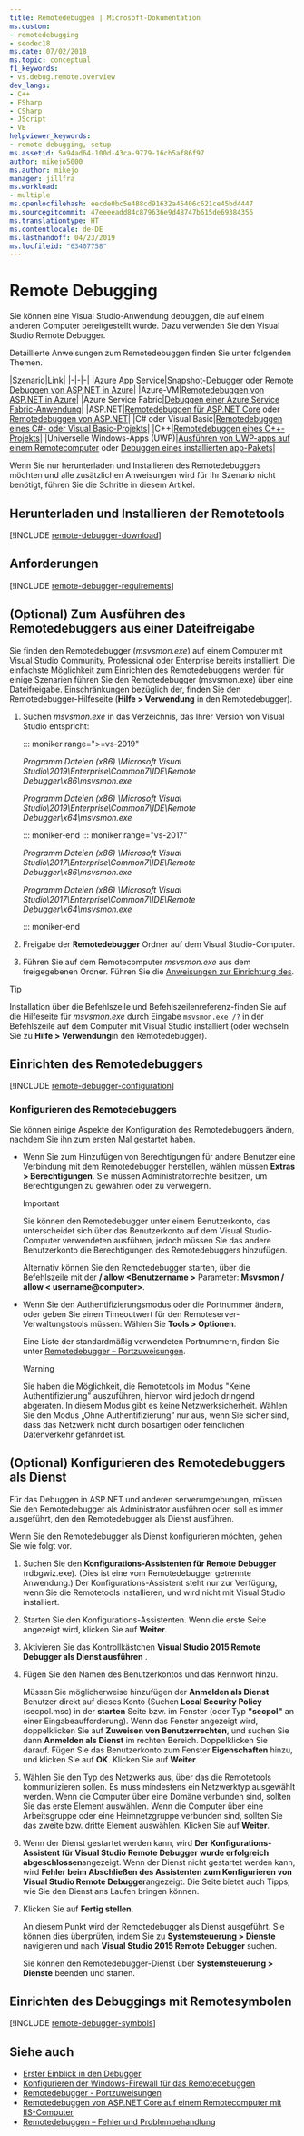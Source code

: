 ```yaml
---
title: Remotedebuggen | Microsoft-Dokumentation
ms.custom:
- remotedebugging
- seodec18
ms.date: 07/02/2018
ms.topic: conceptual
f1_keywords:
- vs.debug.remote.overview
dev_langs:
- C++
- FSharp
- CSharp
- JScript
- VB
helpviewer_keywords:
- remote debugging, setup
ms.assetid: 5a94ad64-100d-43ca-9779-16cb5af86f97
author: mikejo5000
ms.author: mikejo
manager: jillfra
ms.workload:
- multiple
ms.openlocfilehash: eecde0bc5e488cd91632a45406c621ce45bd4447
ms.sourcegitcommit: 47eeeeadd84c879636e9d48747b615de69384356
ms.translationtype: HT
ms.contentlocale: de-DE
ms.lasthandoff: 04/23/2019
ms.locfileid: "63407758"
---
```

# <a name="remote-debugging"></a>Remote Debugging
Sie können eine Visual Studio-Anwendung debuggen, die auf einem anderen Computer bereitgestellt wurde. Dazu verwenden Sie den Visual Studio Remote Debugger.

Detaillierte Anweisungen zum Remotedebuggen finden Sie unter folgenden Themen.

|Szenario|Link|
|-|-|-|
|Azure App Service|[Snapshot-Debugger](../debugger/debug-live-azure-applications.md) oder [Remote Debuggen von ASP.NET in Azure](../debugger/remote-debugging-azure.md)|
|Azure-VM|[Remotedebuggen von ASP.NET in Azure](../debugger/remote-debugging-azure.md)|
|Azure Service Fabric|[Debuggen einer Azure Service Fabric-Anwendung](/azure/service-fabric/service-fabric-debugging-your-application#debug-a-remote-service-fabric-application)|
|ASP.NET|[Remotedebuggen für ASP.NET Core](../debugger/remote-debugging-aspnet-on-a-remote-iis-computer.md) oder [Remotedebuggen von ASP.NET](../debugger/remote-debugging-aspnet-on-a-remote-iis-7-5-computer.md)|
|C# oder Visual Basic|[Remotedebuggen eines C#- oder Visual Basic-Projekts](../debugger/remote-debugging-csharp.md)|
|C++|[Remotedebuggen eines C++-Projekts](../debugger/remote-debugging-cpp.md)|
|Universelle Windows-Apps (UWP)|[Ausführen von UWP-apps auf einem Remotecomputer](../debugger/run-windows-store-apps-on-a-remote-machine.md) oder [Debuggen eines installierten app-Pakets](../debugger/debug-installed-app-package.md)|

Wenn Sie nur herunterladen und Installieren des Remotedebuggers möchten und alle zusätzlichen Anweisungen wird für Ihr Szenario nicht benötigt, führen Sie die Schritte in diesem Artikel.

## <a name="download-and-install-the-remote-tools"></a>Herunterladen und Installieren der Remotetools

[!INCLUDE [remote-debugger-download](../debugger/includes/remote-debugger-download.md)]

## <a name="requirements_msvsmon"></a> Anforderungen

[!INCLUDE [remote-debugger-requirements](../debugger/includes/remote-debugger-requirements.md)]

## <a name="fileshare_msvsmon"></a> (Optional) Zum Ausführen des Remotedebuggers aus einer Dateifreigabe

Sie finden den Remotedebugger (*msvsmon.exe*) auf einem Computer mit Visual Studio Community, Professional oder Enterprise bereits installiert. Die einfachste Möglichkeit zum Einrichten des Remotedebuggens werden für einige Szenarien führen Sie den Remotedebugger (msvsmon.exe) über eine Dateifreigabe. Einschränkungen bezüglich der, finden Sie den Remotedebugger-Hilfeseite (**Hilfe > Verwendung** in den Remotedebugger).

1. Suchen *msvsmon.exe* in das Verzeichnis, das Ihrer Version von Visual Studio entspricht:

   ::: moniker range=">=vs-2019"

   *Programm Dateien (x86) \Microsoft Visual Studio\2019\Enterprise\Common7\IDE\Remote Debugger\x86\msvsmon.exe*

   *Programm Dateien (x86) \Microsoft Visual Studio\2019\Enterprise\Common7\IDE\Remote Debugger\x64\msvsmon.exe*

   ::: moniker-end
   ::: moniker range="vs-2017"

   *Programm Dateien (x86) \Microsoft Visual Studio\2017\Enterprise\Common7\IDE\Remote Debugger\x86\msvsmon.exe*

   *Programm Dateien (x86) \Microsoft Visual Studio\2017\Enterprise\Common7\IDE\Remote Debugger\x64\msvsmon.exe*

   ::: moniker-end

2. Freigabe der **Remotedebugger** Ordner auf dem Visual Studio-Computer.

3. Führen Sie auf dem Remotecomputer *msvsmon.exe* aus dem freigegebenen Ordner. Führen Sie die [Anweisungen zur Einrichtung des](#bkmk_setup).

> [!TIP]
> Installation über die Befehlszeile und Befehlszeilenreferenz-finden Sie auf die Hilfeseite für *msvsmon.exe* durch Eingabe ``msvsmon.exe /?`` in der Befehlszeile auf dem Computer mit Visual Studio installiert (oder wechseln Sie zu **Hilfe > Verwendung**in den Remotedebugger).

## <a name="bkmk_setup"></a>Einrichten des Remotedebuggers

[!INCLUDE [remote-debugger-configuration](../debugger/includes/remote-debugger-configuration.md)]

### <a name="configure_msvsmon"></a>Konfigurieren des Remotedebuggers
Sie können einige Aspekte der Konfiguration des Remotedebuggers ändern, nachdem Sie ihn zum ersten Mal gestartet haben.

- Wenn Sie zum Hinzufügen von Berechtigungen für andere Benutzer eine Verbindung mit dem Remotedebugger herstellen, wählen müssen **Extras > Berechtigungen**. Sie müssen Administratorrechte besitzen, um Berechtigungen zu gewähren oder zu verweigern.

     > [!IMPORTANT]
     > Sie können den Remotedebugger unter einem Benutzerkonto, das unterscheidet sich über das Benutzerkonto auf dem Visual Studio-Computer verwendeten ausführen, jedoch müssen Sie das andere Benutzerkonto die Berechtigungen des Remotedebuggers hinzufügen.

     Alternativ können Sie den Remotedebugger starten, über die Befehlszeile mit der **/ allow \<Benutzername >** Parameter: **Msvsmon / allow \< username@computer>**.

- Wenn Sie den Authentifizierungsmodus oder die Portnummer ändern, oder geben Sie einen Timeoutwert für den Remoteserver-Verwaltungstools müssen: Wählen Sie **Tools > Optionen**.

     Eine Liste der standardmäßig verwendeten Portnummern, finden Sie unter [Remotedebugger – Portzuweisungen](../debugger/remote-debugger-port-assignments.md).

     > [!WARNING]
     > Sie haben die Möglichkeit, die Remotetools im Modus "Keine Authentifizierung" auszuführen, hiervon wird jedoch dringend abgeraten. In diesem Modus gibt es keine Netzwerksicherheit. Wählen Sie den Modus „Ohne Authentifizierung“ nur aus, wenn Sie sicher sind, dass das Netzwerk nicht durch bösartigen oder feindlichen Datenverkehr gefährdet ist.

## <a name="bkmk_configureService"></a> (Optional) Konfigurieren des Remotedebuggers als Dienst
Für das Debuggen in ASP.NET und anderen serverumgebungen, müssen Sie den Remotedebugger als Administrator ausführen oder, soll es immer ausgeführt, den den Remotedebugger als Dienst ausführen.

 Wenn Sie den Remotedebugger als Dienst konfigurieren möchten, gehen Sie wie folgt vor.

1. Suchen Sie den **Konfigurations-Assistenten für Remote Debugger** (rdbgwiz.exe). (Dies ist eine vom Remotedebugger getrennte Anwendung.) Der Konfigurations-Assistent steht nur zur Verfügung, wenn Sie die Remotetools installieren, und wird nicht mit Visual Studio installiert.

2. Starten Sie den Konfigurations-Assistenten. Wenn die erste Seite angezeigt wird, klicken Sie auf **Weiter**.

3. Aktivieren Sie das Kontrollkästchen **Visual Studio 2015 Remote Debugger als Dienst ausführen** .

4. Fügen Sie den Namen des Benutzerkontos und das Kennwort hinzu.

    Müssen Sie möglicherweise hinzufügen der **Anmelden als Dienst** Benutzer direkt auf dieses Konto (Suchen **Local Security Policy** (secpol.msc) in der **starten** Seite bzw. im Fenster (oder Typ  **"secpol"** an einer Eingabeaufforderung). Wenn das Fenster angezeigt wird, doppelklicken Sie auf **Zuweisen von Benutzerrechten**, und suchen Sie dann **Anmelden als Dienst** im rechten Bereich. Doppelklicken Sie darauf. Fügen Sie das Benutzerkonto zum Fenster **Eigenschaften** hinzu, und klicken Sie auf **OK**. Klicken Sie auf **Weiter**.

5. Wählen Sie den Typ des Netzwerks aus, über das die Remotetools kommunizieren sollen. Es muss mindestens ein Netzwerktyp ausgewählt werden. Wenn die Computer über eine Domäne verbunden sind, sollten Sie das erste Element auswählen. Wenn die Computer über eine Arbeitsgruppe oder eine Heimnetzgruppe verbunden sind, sollten Sie das zweite bzw. dritte Element auswählen. Klicken Sie auf **Weiter**.

6. Wenn der Dienst gestartet werden kann, wird **Der Konfigurations-Assistent für Visual Studio Remote Debugger wurde erfolgreich abgeschlossen**angezeigt. Wenn der Dienst nicht gestartet werden kann, wird **Fehler beim Abschließen des Assistenten zum Konfigurieren von Visual Studio Remote Debugger**angezeigt. Die Seite bietet auch Tipps, wie Sie den Dienst ans Laufen bringen können.

7. Klicken Sie auf **Fertig stellen**.

   An diesem Punkt wird der Remotedebugger als Dienst ausgeführt. Sie können dies überprüfen, indem Sie zu **Systemsteuerung > Dienste** navigieren und nach **Visual Studio 2015 Remote Debugger** suchen.

   Sie können den Remotedebugger-Dienst über **Systemsteuerung > Dienste** beenden und starten.

## <a name="set-up-debugging-with-remote-symbols"></a>Einrichten des Debuggings mit Remotesymbolen

[!INCLUDE [remote-debugger-symbols](../debugger/includes/remote-debugger-symbols.md)]

## <a name="see-also"></a>Siehe auch

- [Erster Einblick in den Debugger](../debugger/debugger-feature-tour.md)
- [Konfigurieren der Windows-Firewall für das Remotedebuggen](../debugger/configure-the-windows-firewall-for-remote-debugging.md)
- [Remotedebugger - Portzuweisungen](../debugger/remote-debugger-port-assignments.md)
- [Remotedebuggen von ASP.NET Core auf einem Remotecomputer mit IIS-Computer](../debugger/remote-debugging-aspnet-on-a-remote-iis-computer.md)
- [Remotedebuggen – Fehler und Problembehandlung](../debugger/remote-debugging-errors-and-troubleshooting.md)